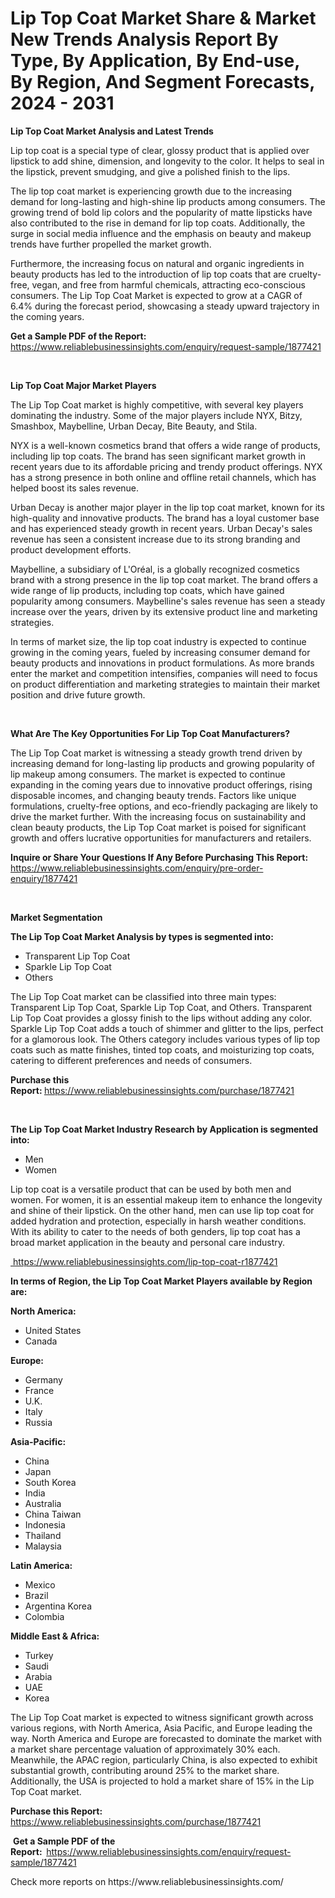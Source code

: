 <p><h1>Lip Top Coat Market Share & Market New Trends Analysis Report By Type, By Application, By End-use, By Region, And Segment Forecasts, 2024 - 2031</h1></p><p><strong>Lip Top Coat Market Analysis and Latest Trends</strong></p>
<p><p>Lip top coat is a special type of clear, glossy product that is applied over lipstick to add shine, dimension, and longevity to the color. It helps to seal in the lipstick, prevent smudging, and give a polished finish to the lips.</p><p>The lip top coat market is experiencing growth due to the increasing demand for long-lasting and high-shine lip products among consumers. The growing trend of bold lip colors and the popularity of matte lipsticks have also contributed to the rise in demand for lip top coats. Additionally, the surge in social media influence and the emphasis on beauty and makeup trends have further propelled the market growth.</p><p>Furthermore, the increasing focus on natural and organic ingredients in beauty products has led to the introduction of lip top coats that are cruelty-free, vegan, and free from harmful chemicals, attracting eco-conscious consumers. The Lip Top Coat Market is expected to grow at a CAGR of 6.4% during the forecast period, showcasing a steady upward trajectory in the coming years.</p></p>
<p><strong>Get a Sample PDF of the Report:&nbsp;</strong> <a href="https://www.reliablebusinessinsights.com/enquiry/request-sample/1877421">https://www.reliablebusinessinsights.com/enquiry/request-sample/1877421</a></p>
<p>&nbsp;</p>
<p><strong>Lip Top Coat Major Market Players</strong></p>
<p><p>The Lip Top Coat market is highly competitive, with several key players dominating the industry. Some of the major players include NYX, Bitzy, Smashbox, Maybelline, Urban Decay, Bite Beauty, and Stila. </p><p>NYX is a well-known cosmetics brand that offers a wide range of products, including lip top coats. The brand has seen significant market growth in recent years due to its affordable pricing and trendy product offerings. NYX has a strong presence in both online and offline retail channels, which has helped boost its sales revenue.</p><p>Urban Decay is another major player in the lip top coat market, known for its high-quality and innovative products. The brand has a loyal customer base and has experienced steady growth in recent years. Urban Decay's sales revenue has seen a consistent increase due to its strong branding and product development efforts.</p><p>Maybelline, a subsidiary of L'Oréal, is a globally recognized cosmetics brand with a strong presence in the lip top coat market. The brand offers a wide range of lip products, including top coats, which have gained popularity among consumers. Maybelline's sales revenue has seen a steady increase over the years, driven by its extensive product line and marketing strategies.</p><p>In terms of market size, the lip top coat industry is expected to continue growing in the coming years, fueled by increasing consumer demand for beauty products and innovations in product formulations. As more brands enter the market and competition intensifies, companies will need to focus on product differentiation and marketing strategies to maintain their market position and drive future growth.</p></p>
<p>&nbsp;</p>
<p><strong>What Are The Key Opportunities For Lip Top Coat Manufacturers?</strong></p>
<p><p>The Lip Top Coat market is witnessing a steady growth trend driven by increasing demand for long-lasting lip products and growing popularity of lip makeup among consumers. The market is expected to continue expanding in the coming years due to innovative product offerings, rising disposable incomes, and changing beauty trends. Factors like unique formulations, cruelty-free options, and eco-friendly packaging are likely to drive the market further. With the increasing focus on sustainability and clean beauty products, the Lip Top Coat market is poised for significant growth and offers lucrative opportunities for manufacturers and retailers.</p></p>
<p><strong>Inquire or Share Your Questions If Any Before Purchasing This Report:</strong> <a href="https://www.reliablebusinessinsights.com/enquiry/pre-order-enquiry/1877421">https://www.reliablebusinessinsights.com/enquiry/pre-order-enquiry/1877421</a></p>
<p>&nbsp;</p>
<p><strong>Market Segmentation</strong></p>
<p><strong>The Lip Top Coat Market Analysis by types is segmented into:</strong></p>
<p><ul><li>Transparent Lip Top Coat</li><li>Sparkle Lip Top Coat</li><li>Others</li></ul></p>
<p><p>The Lip Top Coat market can be classified into three main types: Transparent Lip Top Coat, Sparkle Lip Top Coat, and Others. Transparent Lip Top Coat provides a glossy finish to the lips without adding any color. Sparkle Lip Top Coat adds a touch of shimmer and glitter to the lips, perfect for a glamorous look. The Others category includes various types of lip top coats such as matte finishes, tinted top coats, and moisturizing top coats, catering to different preferences and needs of consumers.</p></p>
<p><strong>Purchase this Report:&nbsp;</strong><a href="https://www.reliablebusinessinsights.com/purchase/1877421">https://www.reliablebusinessinsights.com/purchase/1877421</a></p>
<p>&nbsp;</p>
<p><strong>The Lip Top Coat Market Industry Research by Application is segmented into:</strong></p>
<p><ul><li>Men</li><li>Women</li></ul></p>
<p><p>Lip top coat is a versatile product that can be used by both men and women. For women, it is an essential makeup item to enhance the longevity and shine of their lipstick. On the other hand, men can use lip top coat for added hydration and protection, especially in harsh weather conditions. With its ability to cater to the needs of both genders, lip top coat has a broad market application in the beauty and personal care industry.</p></p>
<p><a href="https://www.reliablebusinessinsights.com/lip-top-coat-r1877421">&nbsp;https://www.reliablebusinessinsights.com/lip-top-coat-r1877421</a></p>
<p><strong>In terms of Region, the Lip Top Coat Market Players available by Region are:</strong></p>
<p>
    <p> <strong> North America: </strong>
        <ul>
            <li>United States</li>
            <li>Canada</li>
        </ul>
        </p> 
    <p> <strong> Europe: </strong>
        <ul>
            <li>Germany</li>
            <li>France</li>
            <li>U.K.</li>
            <li>Italy</li>
            <li>Russia</li>
        </ul>
        </p> 
    <p> <strong> Asia-Pacific: </strong>
        <ul>
            <li>China</li>
            <li>Japan</li>
            <li>South Korea</li>
            <li>India</li>
            <li>Australia</li>
            <li>China Taiwan</li>
            <li>Indonesia</li>
            <li>Thailand</li>
            <li>Malaysia</li>
        </ul>
        </p> 
    <p> <strong> Latin America: </strong>
        <ul>
            <li>Mexico</li>
            <li>Brazil</li>
            <li>Argentina Korea</li>
            <li>Colombia</li>
        </ul>
        </p> 
    <p> <strong> Middle East & Africa: </strong>
        <ul>
            <li>Turkey</li>
            <li>Saudi</li>
            <li>Arabia</li>
            <li>UAE</li>
            <li>Korea</li>
        </ul>
    </p>
    </p>
<p><p>The Lip Top Coat market is expected to witness significant growth across various regions, with North America, Asia Pacific, and Europe leading the way. North America and Europe are forecasted to dominate the market with a market share percentage valuation of approximately 30% each. Meanwhile, the APAC region, particularly China, is also expected to exhibit substantial growth, contributing around 25% to the market share. Additionally, the USA is projected to hold a market share of 15% in the Lip Top Coat market.</p></p>
<p><strong>Purchase this Report: </strong><a href="https://www.reliablebusinessinsights.com/purchase/1877421">https://www.reliablebusinessinsights.com/purchase/1877421</a></p>
<p>&nbsp;<strong>Get a Sample PDF of the Report:&nbsp;&nbsp;</strong><a href="https://www.reliablebusinessinsights.com/enquiry/request-sample/1877421">https://www.reliablebusinessinsights.com/enquiry/request-sample/1877421</a></p>
<p><strong></strong></p>
<p>Check more reports on https://www.reliablebusinessinsights.com/</p>